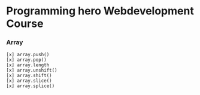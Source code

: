 # Programming hero Webdevelopment Course


### Array
    [x] array.push()
    [x] array.pop()
    [x] array.length
    [x] array.unshift()
    [x] array.shift()
    [x] array.slice()
    [x] array.splice()
